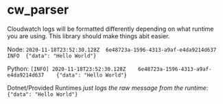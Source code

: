 # cw_parser

Cloudwatch logs will be formatted differently depending on what runtime you are using. 
This library should make things abit easier.

Node:
`2020-11-18T23:52:30.128Z  6e48723a-1596-4313-a9af-e4da9214d637  INFO  {"data": "Hello World"}`

Python:
`[INFO]	2020-11-18T23:52:30.128Z	6e48723a-1596-4313-a9af-e4da9214d637	{"data": "Hello World"}`

Dotnet/Provided Runtimes _just logs the raw message from the runtime_:
`{"data": "Hello World"}`


